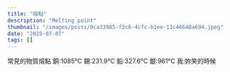 ```yaml
---
title: "熔點"
description: "Melting point"
thumbnail: "/images/posts/0ca33985-f2c6-4cfc-b1ee-11c46648a694.jpeg"
date: "2025-07-07"
tags: []
---
```


常見的物質熔點
銅:1085°C
錫:231.9°C
鉛:327.6°C
銀:961°C
我:妳笑的時候

